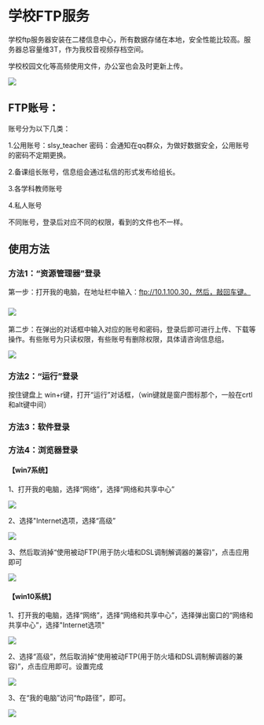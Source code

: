 # 学校FTP服务

学校ftp服务器安装在二楼信息中心，所有数据存储在本地，安全性能比较高。服务器总容量维3T，作为我校音视频存档空间。

学校校园文化等高频使用文件，办公室也会及时更新上传。

![](/assets/ftp.png)

## FTP账号：

账号分为以下几类：

1.公用账号：slsy\_teacher          密码：会通知在qq群众，为做好数据安全，公用账号的密码不定期更换。

2.备课组长账号，信息组会通过私信的形式发布给组长。

3.各学科教师账号

4.私人账号

不同账号，登录后对应不同的权限，看到的文件也不一样。

## 使用方法

### 方法1：“资源管理器”登录

第一步：打开我的电脑，在地址栏中输入：ftp://10.1.100.30，然后，敲回车键。

### ![](/assets/ftp2.png)

第二步：在弹出的对话框中输入对应的账号和密码，登录后即可进行上传、下载等操作。有些账号为只读权限，有些账号有删除权限，具体请咨询信息组。

![](/assets/ftp3.png)

### 方法2：“运行”登录

按住键盘上   win+r键，打开“运行”对话框，（win键就是窗户图标那个，一般在crtl和alt键中间）



### 方法3：软件登录

### 方法4：浏览器登录

#### 【win7系统】

1、打开我的电脑，选择“网络”，选择“网络和共享中心”

![](/assets/ftp5.png)

2、选择"Internet选项，选择“高级”

![](/assets/ftp6.png)

3、然后取消掉“使用被动FTP\(用于防火墙和DSL调制解调器的兼容\)”，点击应用即可

![](/assets/ftp7.png)



#### 【win10系统】

1、打开我的电脑，选择“网络”，选择“网络和共享中心”，选择弹出窗口的“网络和共享中心”，选择"Internet选项"

![](/assets/ftp8.png)

2、选择“高级”，然后取消掉“使用被动FTP\(用于防火墙和DSL调制解调器的兼容\)”，点击应用即可。设置完成

![](/assets/ftp9.png)

3、在“我的电脑”访问“ftp路径”，即可。

![](/assets/ftp10.png)





## 



